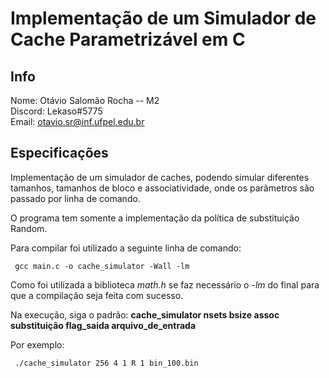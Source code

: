 # Implementação de um Simulador de Cache Parametrizável em C

## Info
Nome: Otávio Salomão Rocha -- M2 <br/>
Discord: Lekaso#5775 <br/>
Email: otavio.sr@inf.ufpel.edu.br

## Especificações
   Implementação de um simulador de caches, podendo simular diferentes tamanhos, tamanhos de bloco e associatividade, onde os parâmetros são passado por linha de comando.

   O programa tem somente a implementação da política de substituição Random.

   Para compilar foi utilizado a seguinte linha de comando:
    
   <pre><code> gcc main.c -o cache_simulator -Wall -lm </code></pre>
    
   Como foi utilizada a biblioteca *math.h* se faz necessário o *-lm* do final para que a compilação seja feita com sucesso.

   Na execução, siga o padrão: **cache_simulator nsets bsize assoc substituição flag_saida arquivo_de_entrada**

   Por exemplo: <pre><code> ./cache_simulator 256 4 1 R 1 bin_100.bin </code></pre>
